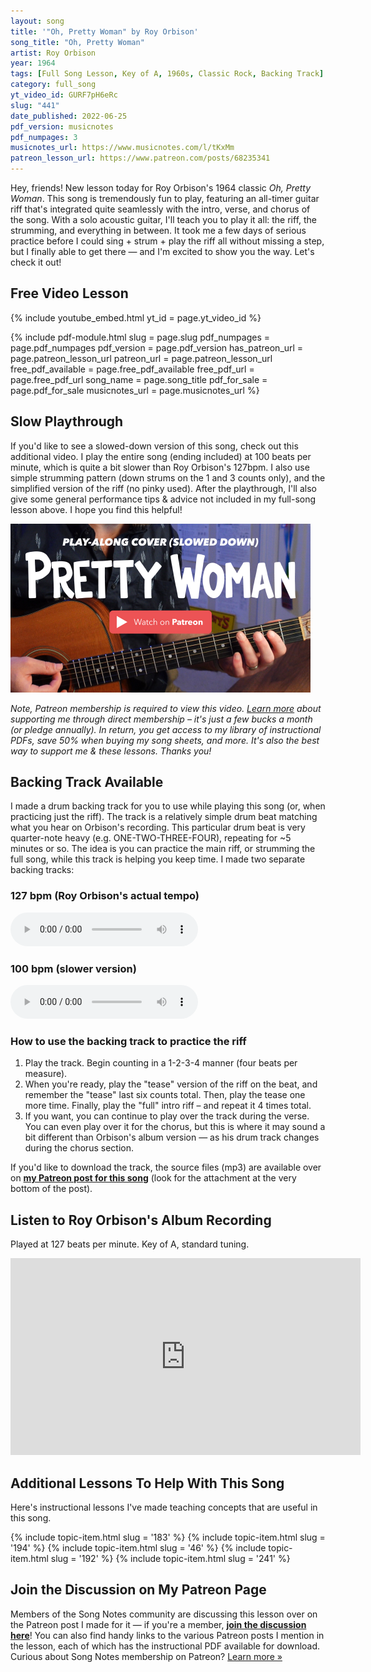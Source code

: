 ```yaml
---
layout: song
title: '"Oh, Pretty Woman" by Roy Orbison'
song_title: "Oh, Pretty Woman"
artist: Roy Orbison
year: 1964
tags: [Full Song Lesson, Key of A, 1960s, Classic Rock, Backing Track]
category: full_song
yt_video_id: GURF7pH6eRc
slug: "441"
date_published: 2022-06-25
pdf_version: musicnotes
pdf_numpages: 3
musicnotes_url: https://www.musicnotes.com/l/tKxMm
patreon_lesson_url: https://www.patreon.com/posts/68235341
---
```


<!-- https://youtu.be/GURF7pH6eRc -->

Hey, friends! New lesson today for Roy Orbison's 1964 classic _Oh, Pretty Woman_. This song is tremendously fun to play, featuring an all-timer guitar riff that's integrated quite seamlessly with the intro, verse, and chorus of the song. With a solo acoustic guitar, I'll teach you to play it all: the riff, the strumming, and everything in between. It took me a few days of serious practice before I could sing + strum + play the riff all without missing a step, but I finally able to get there — and I'm excited to show you the way. Let's check it out!

## Free Video Lesson

{% include youtube_embed.html yt_id = page.yt_video_id %}

{% include pdf-module.html slug = page.slug pdf_numpages = page.pdf_numpages pdf_version = page.pdf_version has_patreon_url = page.patreon_lesson_url patreon_url = page.patreon_lesson_url free_pdf_available = page.free_pdf_available free_pdf_url = page.free_pdf_url song_name = page.song_title pdf_for_sale = page.pdf_for_sale musicnotes_url = page.musicnotes_url %}

<!-- Timestamps:

- 0:00 Playthrough
- 1:55 Main Riff (Easy & Advanced)
- 6:52 Verse
- 11:06 Chorus
- 12:26 Ending
- 14:22 Strumming -->

## Slow Playthrough

If you'd like to see a slowed-down version of this song, check out this additional video. I play the entire song (ending included) at 100 beats per minute, which is quite a bit slower than Roy Orbison's 127bpm. I also use simple strumming pattern (down strums on the 1 and 3 counts only), and the simplified version of the riff (no pinky used). After the playthrough, I'll also give some general performance tips & advice not included in my full-song lesson above. I hope you find this helpful!

<a href="https://www.patreon.com/posts/68235341"><img src="/images/posts/441-temp-cover-pt.jpg" width="480" /></a>

_Note, Patreon membership is required to view this video. [Learn more](/join) about supporting me through direct membership – it's just a few bucks a month (or pledge annually). In return, you get access to my library of instructional PDFs, save 50% when buying my song sheets, and more. It's also the best way to support me & these lessons. Thanks you!_

<!-- <iframe width="560" height="315" src="https://www.youtube.com/embed/XB1Mr6mM9Yo" frameborder="0" allow="accelerometer; autoplay; encrypted-media; gyroscope; picture-in-picture" allowfullscreen></iframe> -->

<!-- Timestamps:

- 0:00 Video Overview
- 0:59 Slow Playthrough (100 bpm)
- 4:35 Add'l Practice Tips & Advice -->

## Backing Track Available

I made a drum backing track for you to use while playing this song (or, when practicing just the riff). The track is a relatively simple drum beat matching what you hear on Orbison's recording. This particular drum beat is very quarter-note heavy (e.g. ONE-TWO-THREE-FOUR), repeating for ~5 minutes or so. The idea is you can practice the main riff, or strumming the full song, while this track is helping you keep time. I made two separate backing tracks:

### 127 bpm (Roy Orbison's actual tempo)

<audio controls>
  <source src="/audio/441_prettywoman_127bpm.mp3" type="audio/mpeg">
Your browser does not support the audio element.
</audio>

### 100 bpm (slower version)

<audio controls>
  <source src="/audio/441_prettywoman_100bpm.mp3" type="audio/mpeg">
Your browser does not support the audio element.
</audio>

### How to use the backing track to practice the riff

1. Play the track. Begin counting in a 1-2-3-4 manner (four beats per measure).
2. When you're ready, play the "tease" version of the riff on the beat, and remember the "tease" last six counts total. Then, play the tease one more time. Finally, play the "full" intro riff – and repeat it 4 times total.
3. If you want, you can continue to play over the track during the verse. You can even play over it for the chorus, but this is where it may sound a bit different than Orbison's album version — as his drum track changes during the chorus section.

If you'd like to download the track, the source files (mp3) are available over on **[my Patreon post for this song]({{page.patreon_lesson_url}})** (look for the attachment at the very bottom of the post).

## Listen to Roy Orbison's Album Recording

Played at 127 beats per minute. Key of A, standard tuning.

<iframe width="560" height="315" src="https://www.youtube.com/embed/3KFvoDDs0XM" frameborder="0" allow="accelerometer; autoplay; encrypted-media; gyroscope; picture-in-picture" allowfullscreen></iframe>

<!-- https://www.youtube.com/watch?v=rTVjnBo96Ug -->

## Additional Lessons To Help With This Song

Here's instructional lessons I've made teaching concepts that are useful in this song.

{% include topic-item.html slug = '183' %} <!-- Pretty Woman Riff 4 ways -->
{% include topic-item.html slug = '194' %} <!-- A-major triangle shape -->
{% include topic-item.html slug = '46' %}  <!-- A-major barred -->
{% include topic-item.html slug = '192' %} <!-- F# major -->
{% include topic-item.html slug = '241' %} <!-- F# major without barring -->

## Join the Discussion on My Patreon Page

Members of the Song Notes community are discussing this lesson over on the Patreon post I made for it — if you're a member, **[join the discussion here]({{page.patreon_lesson_url}})**! You can also find handy links to the various Patreon posts I mention in the lesson, each of which has the instructional PDF available for download. Curious about Song Notes membership on Patreon? [Learn more »](/join)

<br />
